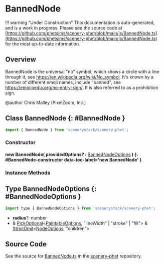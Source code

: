 # BannedNode

!!! warning "Under Construction"
    This documentation is auto-generated, and is a work in progress. Please see the source code at
    [https://github.com/phetsims/scenery-phet/blob/main/js/BannedNode.ts](https://github.com/phetsims/scenery-phet/blob/main/js/BannedNode.ts) for the most up-to-date information.

## Overview

BannedNode is the universal "no" symbol, which shows a circle with a line through it, see
https://en.wikipedia.org/wiki/No_symbol. It's known by a number of  different emoji names, include "banned", see
https://emojipedia.org/no-entry-sign/.  It is also referred to as a prohibition sign.

@author Chris Malley (PixelZoom, Inc.)

## Class BannedNode {: #BannedNode }


```js
import { BannedNode } from 'scenerystack/scenery-phet';
```
### Constructor

#### new BannedNode( providedOptions? : <span style="font-weight: 400;">[BannedNodeOptions](../scenery-phet/BannedNode.md#BannedNodeOptions)</span> ) {: #BannedNode-constructor data-toc-label='new BannedNode' }

### Instance Methods





## Type BannedNodeOptions {: #BannedNodeOptions }


```js
import type { BannedNodeOptions } from 'scenerystack/scenery-phet';
```


- **radius**?: <span style="color: hsla(calc(var(--md-hue) + 180deg),80%,40%,1);">number</span>
- &amp; [PickOptional](../phet-core/PickOptional.md)&lt;[PaintableOptions](../scenery/Paintable.md#PaintableOptions), "lineWidth" | "stroke" | "fill"&gt; &amp; [StrictOmit](../phet-core/StrictOmit.md)&lt;[NodeOptions](../scenery/Node.md#NodeOptions), "children"&gt;




## Source Code

See the source for [BannedNode.ts](https://github.com/phetsims/scenery-phet/blob/main/js/BannedNode.ts) in the [scenery-phet](https://github.com/phetsims/scenery-phet) repository.
